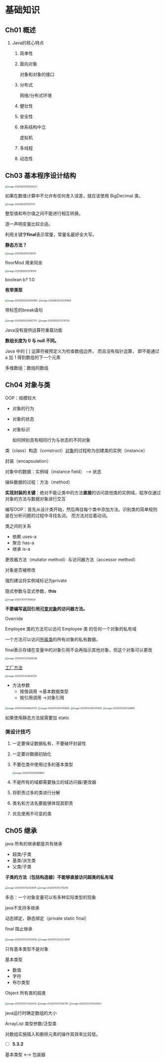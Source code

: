 # 基础知识

## Ch01 概述

1. Java的核心特点

   1. 简单性

   2. 面向对象

      对象和对象的接口

   3. 分布式

      网络/分布式环境

   4. 健壮性

   5. 安全性

   6. 体系结构中立

      虚拟机

   7. 多线程
   8. 动态性

## Ch03 基本程序设计结构

<img src="%E5%8D%B7%20I/image-20200630150400023.png" alt="image-20200630150400023" style="zoom:50%;" />



如果在数值计算中不允许有任何舍入误差，就应该使用 BigDecimal 类。

<img src="%E5%8D%B7%20I/image-20200630151017121.png" alt="image-20200630151017121" style="zoom:50%;" />



整型值和布尔值之间不能进行相互转换。

逐一声明变量比较合适。

利用关键字**final**表示常量，常量名最好全大写。



**静态方法？**

<img src="%E5%8D%B7%20I/image-20200630152158315.png" alt="image-20200630152158315" style="zoom:50%;" />



floorMod 用来同余

<img src="%E5%8D%B7%20I/image-20200630152518319.png" alt="image-20200630152518319" style="zoom:50%;" />



boolean  b? 1:0

**枚举类型**



<img src="%E5%8D%B7%20I/image-20200630205545993.png" alt="image-20200630205545993" style="zoom:50%;" />



<img src="%E5%8D%B7%20I/image-20200630225435946.png" alt="image-20200630225435946" style="zoom:50%;" />



带标签的break语句

<img src="%E5%8D%B7%20I/image-20200630230907315.png" alt="image-20200630230907315" style="zoom:50%;" />

<img src="%E5%8D%B7%20I/image-20200630231210724.png" alt="image-20200630231210724" style="zoom:50%;" />

Java没有提供运算符重载功能

**数组长度为 0 与 null 不同。**

Java 中的 [ ] 运算符被预定义为检查数组边界， 而且没有指针运算， 即不能通过 a 加 1 得到数组的下一个元素

多维数组：数组的数组



## Ch04   对象与类

OOP：规模较大

- 对象的行为

- 对象的状态

- 对象标识

  如何辨别具有相同行为与状态的不同对象

类（class）构造（construct）<u>对象</u>的过程称为创建类的实例（instance）

封装（encapsulation）

对象中的数据：实例域（instance field） 		——> 状态

操纵数据的过程：方法（method）

**实现封装的关键**：绝对不能让类中的方法**直接**的访问其他类的实例域，程序仅通过对象的方法与数据对象进行交互



编写OOP：首先从设计类开始，然后再往每个类中添加方法。识别类的简单规则是在分析问题的过程中寻找名词， 而方法对应着动词。



类之间的关系

- 依赖 uses-a
- 聚合 has-a
- 继承 is-a



更改器方法（mutator method）与访问器方法（accessor method）

对象是否被修改

强烈建议将实例域标记为private

隐式参数与显式参数，**this**

<img src="%E5%8D%B7%20I/image-20200701171159024.png" alt="image-20200701171159024" style="zoom:50%;" />

**不要编写返回引用<u>[可变对象](https://blog.csdn.net/bupa900318/article/details/80696785?utm_medium=distribute.pc_relevant_t0.none-task-blog-BlogCommendFromMachineLearnPai2-1.compare&depth_1-utm_source=distribute.pc_relevant_t0.none-task-blog-BlogCommendFromMachineLearnPai2-1.compare)</u>的访问器方法。**

Override



 Employee 类的方法可以访问 Employee 类 的任何一个对象的私有域

一个方法可以访问<u>所属类</u>的所有对象的私有数据，



final表示存储在变量中的对象引用不会再指示其他对象，但这个对象可以更改



<img src="%E5%8D%B7%20I/image-20200701223426299.png" alt="image-20200701223426299" style="zoom:50%;" />



[工厂方法](https://www.runoob.com/design-pattern/design-pattern-intro.html)



<img src="%E5%8D%B7%20I/image-20200701224930219.png" alt="image-20200701224930219" style="zoom:50%;" />



- 方法参数
  - 按值调用 ->基本数据类型
  - 按引用调用 ->对象引用



<img src="%E5%8D%B7%20I/image-20200702000624751.png" alt="image-20200702000624751" style="zoom:50%;" />

<img src="%E5%8D%B7%20I/image-20200702001143658.png" alt="image-20200702001143658" style="zoom:50%;" />

<img src="%E5%8D%B7%20I/image-20200702001351085.png" alt="image-20200702001351085" style="zoom:50%;" />



<img src="%E5%8D%B7%20I/image-20200702002129885.png" alt="image-20200702002129885" style="zoom:50%;" />

如果使用静态方法就需要加 static



### 类设计技巧

1. 一定要保证数据私有，不要破坏封装性

2. 一定要对数据初始化

3. 不要在类中使用过多的基本类型

   <img src="%E5%8D%B7%20I/image-20200702010939863.png" alt="image-20200702010939863" style="zoom:50%;" />

4. 不是所有的域都需要独立的域访问器/更改器
5. 将职责过多的类进行分解
6. 类名和方法名要能够体现其职责
7. 优先使用不可变的类



## Ch05 继承

java 所有的继承都是共有继承

- 超类/子类
- 基类/派生类
- 父类/子类

**子类的方法（包括构造器）不能够直接访问超类的私有域**

<img src="%E5%8D%B7%20I/image-20200703112433679.png" alt="image-20200703112433679" style="zoom:50%;" />

<img src="%E5%8D%B7%20I/image-20200703112710250.png" alt="image-20200703112710250" style="zoom:50%;" />



多态：一个对象变量可以有多种实际类型的现象

java不支持多继承

动态绑定，静态绑定（private static final）

final 阻止继承

<img src="%E5%8D%B7%20I/image-20200703122552045.png" alt="image-20200703122552045" style="zoom:50%;" />

<img src="%E5%8D%B7%20I/image-20200703123237848.png" alt="image-20200703123237848" style="zoom:50%;" />



只有基本类型不是对象

基本类型

- 数值
- 字符
- 布尔类型

Object 所有类的超类

<img src="%E5%8D%B7%20I/image-20200703172420410.png" alt="image-20200703172420410" style="zoom:50%;" />

<img src="%E5%8D%B7%20I/image-20200703172947181.png" alt="image-20200703172947181" style="zoom:50%;" />



<img src="%E5%8D%B7%20I/image-20200703174433953.png" alt="image-20200703174433953" style="zoom:50%;" />



java运行时确定数组的大小



ArrayList 类型参数/泛型类

对数组实施插入和删除元素的操作其效率比较低。

- [ ] **5.3.2**



基本类型 <--> 包装器

